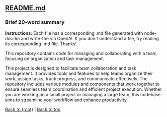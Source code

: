 ## [README.md](README.md)

### Brief 20-word summary
**Instructions:** Each file has a corresponding .md file generated with node-doc-lm and write-the via OpenAI. If you don't understand a file, try reading its corresponding .md file. Thanks!

This repository contains code for managing and collaborating with a team, focusing on organization and task management.

This project is designed to facilitate team collaboration and task management. It provides tools and features to help teams organize their work, assign tasks, track progress, and communicate effectively. The repository includes various modules and components that work together to ensure seamless team coordination and efficient project execution. Whether you are working on a small project or managing a large team, this codebase aims to streamline your workflow and enhance productivity.

[Back to (root)](#root) | [Back to top](#table-of-contents)
